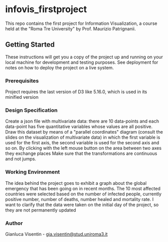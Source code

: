 # infovis_firstproject

This repo contains the first project for Information Visualization, a course held at the "Roma Tre University" by Prof. Maurizio Patrignanii.

## Getting Started

These instructions will get you a copy of the project up and running on your local machine for development and testing purposes. See deployment for notes on how to deploy the project on a live system.

### Prerequisites

Project requires the last version of D3 like 5.16.0, which is used in its minified version

### Design Specification
Create a json file with multivariate data: there are 10 data-points and each data-point has five quantitative variables whose values are all positive. Draw this dataset by means of a "parallel coordinates" diagram (consult the slides on the visualization of multivariate data) in which the first variable is used for the first axis, the second variable is used for the second axis and so on. By clicking with the left mouse button on the area between two axes they exchange places Make sure that the transformations are continuous and not jumps.

### Working Environment
The idea behind the project goes to exhibit a graph about the global emergency that has been going on in recent months. The 10 most affected countries were selected based on the number of infected people, currently positive number, number of deaths, number healed and mortality rate.
I want to clarify that the data were taken on the initial day of the project, so they are not permanently updated

### Author
Gianluca Visentin - gia.visentin@stud.uniroma3.it
